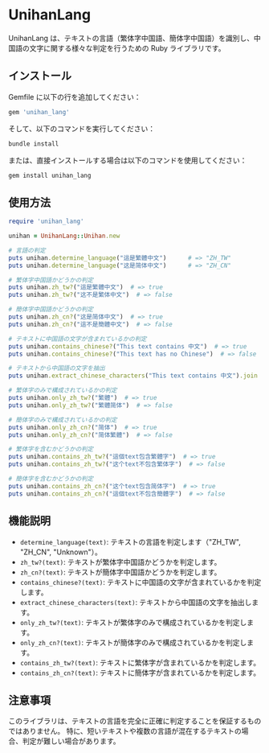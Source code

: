 <!-- @format -->

# UnihanLang

UnihanLang は、テキストの言語（繁体字中国語、簡体字中国語）を識別し、中国語の文字に関する様々な判定を行うための Ruby ライブラリです。

## インストール

Gemfile に以下の行を追加してください：

```ruby
gem 'unihan_lang'
```

そして、以下のコマンドを実行してください：

```sh
bundle install
```

または、直接インストールする場合は以下のコマンドを使用してください：

```sh
gem install unihan_lang
```

## 使用方法

```ruby
require 'unihan_lang'

unihan = UnihanLang::Unihan.new

# 言語の判定
puts unihan.determine_language("這是繁體中文")      # => "ZH_TW"
puts unihan.determine_language("这是简体中文")      # => "ZH_CN"

# 繁体字中国語かどうかの判定
puts unihan.zh_tw?("這是繁體中文")  # => true
puts unihan.zh_tw?("这不是繁体中文")  # => false

# 簡体字中国語かどうかの判定
puts unihan.zh_cn?("这是简体中文")  # => true
puts unihan.zh_cn?("這不是簡體中文")  # => false

# テキストに中国語の文字が含まれているかの判定
puts unihan.contains_chinese?("This text contains 中文")  # => true
puts unihan.contains_chinese?("This text has no Chinese")  # => false

# テキストから中国語の文字を抽出
puts unihan.extract_chinese_characters("This text contains 中文").join  # => "中文"

# 繁体字のみで構成されているかの判定
puts unihan.only_zh_tw?("繁體")  # => true
puts unihan.only_zh_tw?("繁體简体")  # => false

# 簡体字のみで構成されているかの判定
puts unihan.only_zh_cn?("简体")  # => true
puts unihan.only_zh_cn?("简体繁體")  # => false

# 繁体字を含むかどうかの判定
puts unihan.contains_zh_tw?("這個text包含繁體字")  # => true
puts unihan.contains_zh_tw?("这个text不包含繁体字")  # => false

# 簡体字を含むかどうかの判定
puts unihan.contains_zh_cn?("这个text包含简体字")  # => true
puts unihan.contains_zh_cn?("這個text不包含簡體字")  # => false
```

## 機能説明

- `determine_language(text)`: テキストの言語を判定します（"ZH_TW", "ZH_CN", "Unknown"）。
- `zh_tw?(text)`: テキストが繁体字中国語かどうかを判定します。
- `zh_cn?(text)`: テキストが簡体字中国語かどうかを判定します。
- `contains_chinese?(text)`: テキストに中国語の文字が含まれているかを判定します。
- `extract_chinese_characters(text)`: テキストから中国語の文字を抽出します。
- `only_zh_tw?(text)`: テキストが繁体字のみで構成されているかを判定します。
- `only_zh_cn?(text)`: テキストが簡体字のみで構成されているかを判定します。
- `contains_zh_tw?(text)`: テキストに繁体字が含まれているかを判定します。
- `contains_zh_cn?(text)`: テキストに簡体字が含まれているかを判定します。

## 注意事項

このライブラリは、テキストの言語を完全に正確に判定することを保証するものではありません。
特に、短いテキストや複数の言語が混在するテキストの場合、判定が難しい場合があります。
